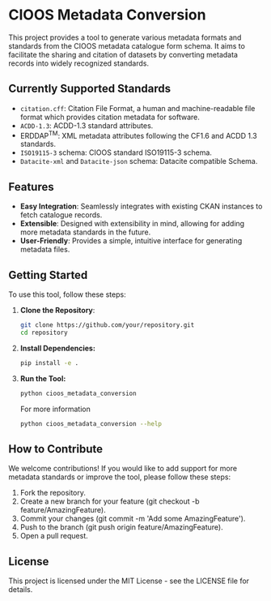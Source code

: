# CIOOS Metadata Conversion

This project provides a tool to generate various metadata formats and standards
from the CIOOS metadata catalogue form schema. It aims to
facilitate the sharing and citation of datasets by converting metadata records into
widely recognized standards.

## Currently Supported Standards

- `citation.cff`: Citation File Format, a human and machine-readable file format
  which provides citation metadata for software.
- `ACDD-1.3`: ACDD-1.3 standard attributes.
- ERDDAP<sup>TM</sup>: XML metadata attributes following the CF1.6 and ACDD 1.3 standards.
- `ISO19115-3` schema: CIOOS standard ISO19115-3 schema.
- `Datacite-xml` and `Datacite-json` schema: Datacite compatible Schema.

## Features

- **Easy Integration**: Seamlessly integrates with existing CKAN instances to
  fetch catalogue records.
- **Extensible**: Designed with extensibility in mind, allowing for adding more metadata standards in the future.
- **User-Friendly**: Provides a simple, intuitive interface for generating
  metadata files.

## Getting Started

To use this tool, follow these steps:

1. **Clone the Repository**:

   ```bash
   git clone https://github.com/your/repository.git
   cd repository
   ```

2. **Install Dependencies:**

   ```bash
   pip install -e .
   ```

3. **Run the Tool:**

   ```bash
   python cioos_metadata_conversion
   ```

   For more information

   ```bash
   python cioos_metadata_conversion --help
   ```

## How to Contribute

We welcome contributions! If you would like to add support for more metadata standards or improve the tool, please follow these steps:

1. Fork the repository.
2. Create a new branch for your feature (git checkout -b feature/AmazingFeature).
3. Commit your changes (git commit -m 'Add some AmazingFeature').
4. Push to the branch (git push origin feature/AmazingFeature).
5. Open a pull request.

## License

This project is licensed under the MIT License - see the LICENSE file for details.
